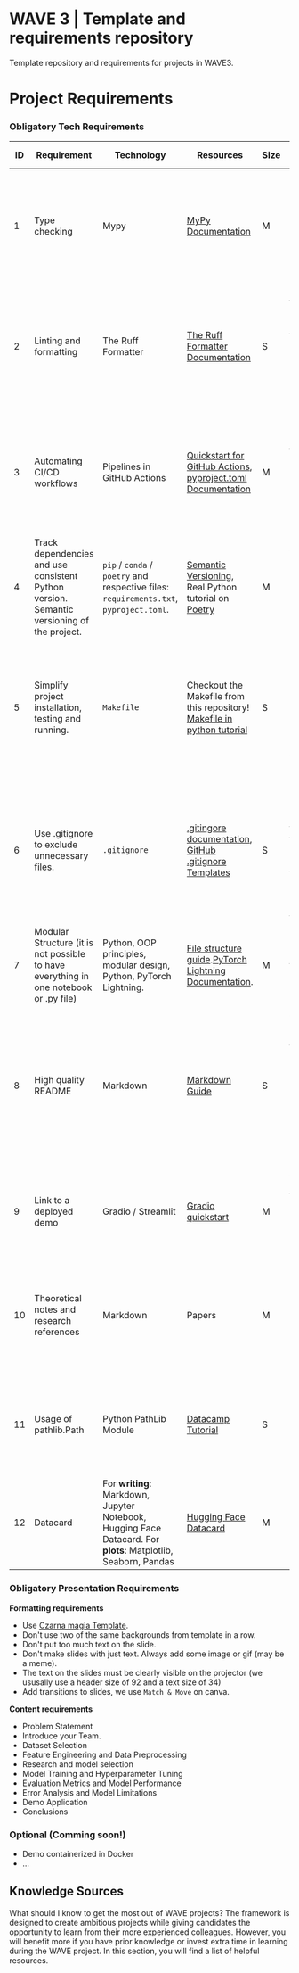 # WAVE 3 | Template and requirements repository

Template repository and requirements for projects in WAVE3.

# Project Requirements

### Obligatory Tech Requirements


| ID | **Requirement**                                                                           | **Technology**                                                                                                 | **Resources**                                                                                                                                                                                           | **Size** | **Why Should I Care?**                                                                                                                                               | 
|----|-------------------------------------------------------------------------------------------|----------------------------------------------------------------------------------------------------------------|---------------------------------------------------------------------------------------------------------------------------------------------------------------------------------------------------------|----------|----------------------------------------------------------------------------------------------------------------------------------------------------------------------| 
| 1  | Type checking                                                                             | Mypy                                                                                                           | [MyPy Documentation](https://mypy.readthedocs.io/en/stable/)                                                                                                                                            | M        | It's used for static type checking in Python, helping developers catch type errors and improve code reliability before runtime.                                      |
| 2  | Linting and formatting                                                                    | The Ruff Formatter                                                                                             | [The Ruff Formatter Documentation](https://docs.astral.sh/ruff/formatter/)                                                                                                                              | S        | It's used for fast, automated linting and code formatting in Python, enforcing style and quality standards across codebases.                                         |
| 3  | Automating CI/CD workflows                                                                | Pipelines in GitHub Actions                                                                                    | [Quickstart for GitHub Actions](https://docs.github.com/en/actions/writing-workflows/quickstart), [pyproject.toml Documentation](https://packaging.python.org/en/latest/guides/writing-pyproject-toml/) | M        | It automates workflows for building, testing, and deploying code directly from a GitHub repository, streamlining CI/CD processes.                                    |
| 4  | Track dependencies and use consistent Python version. Semantic versioning of the project. | `pip` / `conda` / `poetry` and respective files: `requirements.txt`, `pyproject.toml`.                         | [Semantic Versioning](https://semver.org/), Real Python tutorial on [Poetry](https://realpython.com/dependency-management-python-poetry/)                                                               | M        | While cooperation it is crucial to able to reproduce your python environment.                                                                                        |
| 5  | Simplify project installation, testing and running.                                       | `Makefile`                                                                                                     | Checkout the Makefile from this repository! [Makefile in python tutorial](https://earthly.dev/blog/python-makefile/)                                                                                    | S        | Using Makefiles makes it clear and easy to run projects. This comes in handy especially when programmers not involved in your project want to run it.                |
| 6  | Use .gitignore to exclude unnecessary files.                                              | `.gitignore`                                                                                                   | [.gitingore documentation](https://git-scm.com/docs/gitignore), [GitHub .gitignore Templates](https://github.com/github/gitignore)                                                                      | S        | Prevents clutter in your repository by ignoring files that don't need to be version-controlled, such as temporary files, build artifacts, and environment files.     |
| 7  | Modular Structure (it is not possible to have everything in one notebook or .py file)     | Python, OOP principles, modular design, Python, PyTorch Lightning.                                             | [File structure guide](https://www.suitefiles.com/guides/folder-structures-guide/).[PyTorch Lightning Documentation](https://pytorch-lightning.readthedocs.io/en/latest/).                              | M        | Dividing code into logical modules helps to manage complexity, reusability, and clarity.                                                                             |
| 8  | High quality README                                                                       | Markdown                                                                                                       | [Markdown Guide](https://www.markdownguide.org/)                                                                                                                                                        | S        | A good README should contain the aim of the project, instructions on how to install and run it, project members, and references to external resources if applicable. |
| 9  | Link to a deployed demo                                                                   | Gradio / Streamlit                                                                                             | [Gradio quickstart](https://www.gradio.app/guides/quickstart)                                                                                                                                           | M        | A demo allows users to quickly test the project without setting it up locally, improving accessibility and feedback.                                                 |
| 10 | Theoretical notes and research references                                                 | Markdown                                                                                                       | Papers                                                                                                                                                                                                  | M        | It explains a phenomenon which you are dealing in project and acts as a conceptual base for understatement how it works.                                             |
| 11 | Usage of pathlib.Path                                                                     | Python PathLib Module                                                                                          | [Datacamp Tutorial](https://www.datacamp.com/tutorial/comprehensive-tutorial-on-using-pathlib-in-python-for-file-system-manipulation)                                                                   | S        | It ensures that projects remain platform-independent and provides a structured representation of file system paths.                                                  |
| 12 | Datacard                                                                                  | For **writing**: Markdown, Jupyter Notebook, Hugging Face Datacard. For **plots**: Matplotlib, Seaborn, Pandas | [Hugging Face Datacard](https://huggingface.co/docs/datasets/dataset_card)                                                                                                                              | M        | To implement a model that really works, it's crucial to understand the data we are working with.                                                                     |

### Obligatory Presentation Requirements
**Formatting requirements**
- Use [Czarna magia Template](https://www.canva.com/design/DAGRrlE2mOI/sw7SnAlhf-atPrbI34m5Sg/edit?utm_content=DAGRrlE2mOI&utm_campaign=designshare&utm_medium=link2&utm_source=sharebutton,).
- Don't use two of the same backgrounds from template in a row.
- Don't put too much text on the slide. 
- Don't make slides with just text. Always add some image or gif (may be a meme).
- The text on the slides must be clearly visible on the projector (we ususally use a header size of 92 and a text size of 34)
- Add transitions to slides, we use `Match & Move` on canva.

**Content requirements**
- Problem Statement
- Introduce your Team.
- Dataset Selection
- Feature Engineering and Data Preprocessing
- Research and model selection
- Model Training and Hyperparameter Tuning
- Evaluation Metrics and Model Performance
- Error Analysis and Model Limitations
- Demo Application
- Conclusions

### Optional (Comming soon!)

- Demo containerized in Docker
- ...

## Knowledge Sources

What should I know to get the most out of WAVE projects? The framework is designed to create ambitious projects while
giving candidates the opportunity to learn from their more experienced colleagues. However, you will benefit more if you
have prior knowledge or invest extra time in learning during the WAVE project. In this section, you will find a list of
helpful resources.